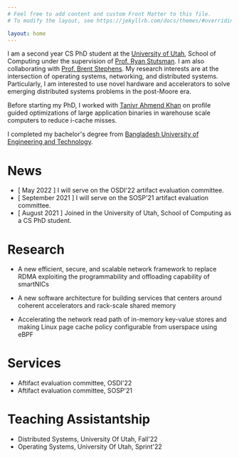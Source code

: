 ```yaml
---
# Feel free to add content and custom Front Matter to this file.
# To modify the layout, see https://jekyllrb.com/docs/themes/#overriding-theme-defaults

layout: home
---
```


I am a second year CS PhD student at the [University of Utah](https://www.cs.utah.edu/), School of Computing
under the supervision of [Prof. Ryan Stutsman](https://rstutsman.github.io/). I am also collaborating with [Prof. Brent Stephens](https://www.cs.utah.edu/~brent/).
My research interests are at the intersection of operating systems, networking, and distributed systems.
Particularly, I am interested to use novel hardware and accelerators
to solve emerging distributed systems problems in the post-Moore era.

Before starting my PhD, I worked with [Tanivr Ahmend Khan](https://web.eecs.umich.edu/~takh/) on profile guided optimizations of large application binaries
in warehouse scale computers to reduce i-cache misses.

I completed my bachelor's degree from
[Bangladesh University of Engineering and Technology](https://www.buet.ac.bd/web/).

# News #

* [ May 2022 ] I will serve on the OSDI'22 artifact evaluation committee.
* [ September 2021 ] I will serve on the SOSP'21 artifact evaluation committee.
* [ August 2021 ] Joined in the University of Utah, School of Computing as a CS PhD student.

# Research #

* A new efficient, secure, and scalable network framework to replace RDMA exploiting the programmability and offloading capability of smartNICs

* A new software architecture for building services that centers around coherent accelerators and rack-scale shared memory

* Accelerating the network read path of in-memory key-value stores and making Linux page cache policy configurable from userspace using eBPF

# Services #

* Aftifact evaluation committee, OSDI'22
* Aftifact evaluation committee, SOSP'21

# Teaching Assistantship #

* Distributed Systems, University Of Utah, Fall'22
* Operating Systems, University Of Utah, Sprint'22
